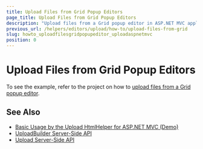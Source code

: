 ```yaml
---
title: Upload Files from Grid Popup Editors
page_title: Upload Files from Grid Popup Editors
description: "Upload files from a Grid popup editor in ASP.NET MVC applications."
previous_url: /helpers/editors/upload/how-to/upload-files-from-grid
slug: howto_uploadfilesgridpopupeditor_uploadaspnetmvc
position: 0
---
```


# Upload Files from Grid Popup Editors

To see the example, refer to the project on how to [upload files from a Grid popup editor](https://www.telerik.com/support/code-library/upload-in-grid-popup-editor).

## See Also

* [Basic Usage by the Upload HtmlHelper for ASP.NET MVC (Demo)](https://demos.telerik.com/aspnet-mvc/upload)
* [UploadBuilder Server-Side API](https://docs.telerik.com/aspnet-mvc/api/kendo.mvc.ui.fluent/uploadbuilder)
* [Upload Server-Side API](/api/upload)
